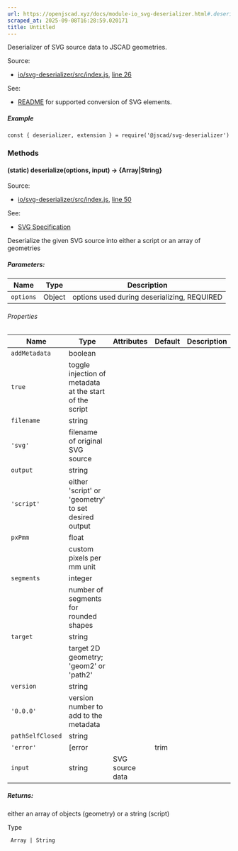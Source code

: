 ```yaml
---
url: https://openjscad.xyz/docs/module-io_svg-deserializer.html#.deserialize
scraped_at: 2025-09-08T16:28:59.020171
title: Untitled
---
```


Deserializer of SVG source data to JSCAD geometries.

Source:

    

  * [io/svg-deserializer/src/index.js](io_svg-deserializer_src_index.js.html), [line 26](io_svg-deserializer_src_index.js.html#line26)

See:

    

  * [README](https://github.com/jscad/OpenJSCAD.org/blob/master/packages/io/svg-deserializer/README.md) for supported conversion of SVG elements.

##### Example

    
    
    const { deserializer, extension } = require('@jscad/svg-deserializer')

### Methods

#### (static) deserialize(options, input) → {Array|String}

Source:

    

  * [io/svg-deserializer/src/index.js](io_svg-deserializer_src_index.js.html), [line 50](io_svg-deserializer_src_index.js.html#line50)

See:

    

  * [SVG Specification](https://www.w3.org/TR/SVG/intro.html)

Deserialize the given SVG source into either a script or an array of
geometries

##### Parameters:

Name | Type | Description  
---|---|---  
`options` |  Object | options used during deserializing, REQUIRED

###### Properties

| Name | Type | Attributes | Default | Description  
---|---|---|---|---  
`addMetadata` |  boolean |  <optional>  
|  `true` | toggle injection of metadata at the start of the script  
`filename` |  string |  <optional>  
|  `'svg'` | filename of original SVG source  
`output` |  string |  <optional>  
|  `'script'` | either 'script' or 'geometry' to set desired output  
`pxPmm` |  float |  <optional>  
|  | custom pixels per mm unit  
`segments` |  integer |  <optional>  
|  | number of segments for rounded shapes  
`target` |  string |  <optional>  
|  | target 2D geometry; 'geom2' or 'path2'  
`version` |  string |  <optional>  
|  `'0.0.0'` | version number to add to the metadata  
`pathSelfClosed` |  string |  <optional>  
|  `'error'` | [error||trim||split] if path self-closes with one of commands without stop command right after  
`input` |  string | SVG source data  
  
##### Returns:

either an array of objects (geometry) or a string (script)

Type

     Array | String

